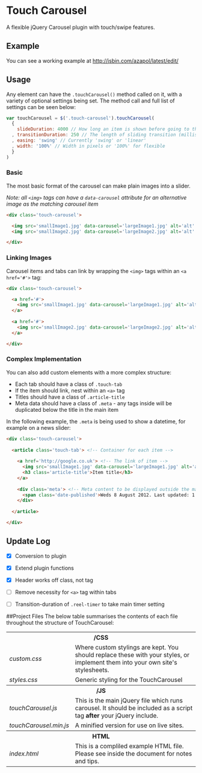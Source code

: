 # Touch Carousel
A flexible jQuery Carousel plugin with touch/swipe features.

## Example
You can see a working example at http://jsbin.com/azapol/latest/edit/

## Usage

Any element can have the `.touchCarousel()` method called on it, with a variety of optional settings being set.
The method call and full list of settings can be seen below:

```javascript
var touchCarousel = $('.touch-carousel').touchCarousel(
  {
    slideDuration: 4000 // How long an item is shown before going to the next item (milliseconds)
  , transitionDuration: 250 // The length of sliding transition (milliseconds)
  , easing: 'swing' // Currently 'swing' or 'linear'
  , width: '100%' // Width in pixels or '100%' for flexible
  }
)
```


### Basic

The most basic format of the carousel can make plain images into a slider.

_Note: all `<img>` tags can have a `data-carousel` attribute for an alternative image as the matching carousel item_

```html
<div class='touch-carousel'>

  <img src='smallImage1.jpg' data-carousel='largeImage1.jpg' alt='alt' width='150' height='100' />
  <img src='smallImage2.jpg' data-carousel='largeImage2.jpg' alt='alt' width='150' height='100' />

</div>
```


### Linking Images

Carousel items and tabs can link by wrapping the `<img>` tags within an `<a href='#'>` tag:

```html
<div class='touch-carousel'>

  <a href='#'>
    <img src='smallImage1.jpg' data-carousel='largeImage1.jpg' alt='alt' width='150' height='100' />
  </a>
  
  <a href='#'>
    <img src='smallImage2.jpg' data-carousel='largeImage2.jpg' alt='alt' width='150' height='100' />
  </a>

</div>
```


### Complex Implementation
You can also add custom elements with a more complex structure:

* Each tab should have a class of `.touch-tab`
* If the item should link, nest within an `<a>` tag
* Titles should have a class of `.article-title`
* Meta data should have a class of `.meta` - any tags inside will be duplicated below the title in the main item

In the following example, the `.meta` is being used to show a datetime, for example on a news slider:

```html
<div class='touch-carousel'>
  
  <article class='touch-tab'> <!-- Container for each item -->
  
    <a href='http://google.co.uk'> <!-- The link of item -->
      <img src='smallImage1.jpg' data-carousel='largeImage1.jpg' alt='alt' width='150' height='100' />
      <h3 class='article-title'>Item title</h3>
    </a>
    
    <div class='meta'> <!-- Meta content to be displayed outside the main item's link -->
      <span class='date-published'>Weds 8 August 2012. Last updated: 1.16AM</span>
    </div>
    
  </article>

</div>
```







## Update Log
- [x] Conversion to plugin
- [x] Extend plugin functions
- [x] Header works off class, not <h> tag
- [ ] Remove necessity for `<a>` tag within tabs
- [ ] Transition-duration of `.reel-timer` to take main timer setting


##Project Files
The below table summarises the contents of each file throughout the structure of TouchCarousel:

<table>
  <tr>
    <th colspan=2>/CSS</th>
  </tr>
  <tr>
    <td>
      <em>custom.css</em>
    </td>
    <td>
      Where custom stylings are kept. You should replace these with
      your styles, or implement them into your own site's stylesheets.
    </td>
  </tr>
  <tr>
    <td>
      <em>styles.css</em>
    </td>
    <td>
      Generic styling for the TouchCarousel
    </td>
  </tr>


  <tr>
    <th colspan=2>/JS</th>
  </tr>
  <tr>
    <td>
      <em>touchCarousel.js</em>
    </td>
    <td>
      This is the main jQuery file which runs carousel. It should be
      included as a script tag <strong>after</strong> your jQuery include.
    </td>
  </tr>
  <tr>
    <td>
      <em>touchCarousel.min.js</em>
    </td>
    <td>
      A minified version for use on live sites.
    </td>
  </tr>

  <tr>
    <th colspan=2>HTML</th>
  </tr>
  <tr>
    <td>
      <em>index.html</em>
    </td>
    <td>
      This is a compliled example HTML file.
      Please see inside the document for notes and tips.
    </td>
  </tr>

</table>
